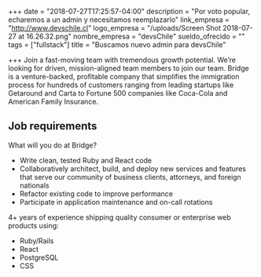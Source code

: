 +++
date = "2018-07-27T17:25:57-04:00"
description = "Por voto popular, echaremos a un admin y necesitamos reemplazarlo"
link_empresa = "http://www.devschile.cl"
logo_empresa = "/uploads/Screen Shot 2018-07-27 at 16.26.32.png"
nombre_empresa = "devsChile"
sueldo_ofrecido = ""
tags = ["fullstack"]
title = "Buscamos nuevo admin para devsChile"

+++
Join a fast-moving team with tremendous growth potential. We’re looking for driven, mission-aligned team members to join our team. Bridge is a venture-backed, profitable company that simplifies the immigration process for hundreds of customers ranging from leading startups like Getaround and Carta to Fortune 500 companies like Coca-Cola and American Family Insurance.

## Job requirements

What will you do at Bridge?

* Write clean, tested Ruby and React code
* Collaboratively architect, build, and deploy new services and features that serve our community of business clients, attorneys, and foreign nationals
* Refactor existing code to improve performance
* Participate in application maintenance and on-call rotations

4+ years of experience shipping quality consumer or enterprise web products using:

* Ruby/Rails
* React
* PostgreSQL
* CSS